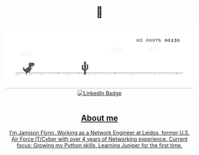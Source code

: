 <h1 align="center"> 👋 </h1>
<div align="center">
  <img src="https://github.com/j4mison/j4mison/blob/main/dino.gif" alt="header"/>
</div> 
<div id="header" align="center">
<div id="badges">
  <a href="https://www.linkedin.com/in/jamison-flynn/">
  <img src="https://img.shields.io/badge/LinkedIn-blue?style=for-the-badge&logo=linkedin&logoColor=white" alt="LinkedIn Badge"/>
</div>
<img src="https://komarev.com/ghpvc/?username=j4mison&style=flat-square&color=blue" alt=""/>

## About me

I'm Jamison Flynn. Working as a Network Engineer at Leidos, former U.S. Air Force IT/Cyber with over 4 years of Networking experience.
 Current focus: Growing my Python skills, Learning Juniper for the first time.

<!--
**j4mison/j4mison** is a ✨ _special_ ✨ repository because its `README.md` (this file) appears on your GitHub profile.

Here are some ideas to get you started:

- 🔭 I’m currently working on ...
- 🌱 I’m currently learning ...
- 👯 I’m looking to collaborate on ...
- 🤔 I’m looking for help with ...
- 💬 Ask me about ...
- 📫 How to reach me: ...
- 😄 Pronouns: ...
- ⚡ Fun fact: ...
-->
